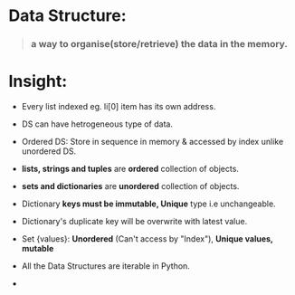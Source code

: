 # Data Structure: 
> ### a way to organise(store/retrieve) the data in the memory.

# Insight:
- Every list indexed eg. li[0] item has its own address.

- DS can have hetrogeneous type of data.

- Ordered DS: Store in sequence in memory & accessed by index unlike unordered DS.

-  **lists, strings and tuples** are **ordered** collection of objects.
  
-  **sets and dictionaries** are **unordered** collection of objects.

- Dictionary **keys must be immutable, Unique** type i.e unchangeable.

- Dictionary's duplicate key will be overwrite with latest value.

- Set {values}: **Unordered** (Can't access by "Index"), **Unique values, mutable**

- All the Data Structures are iterable in Python.

-  